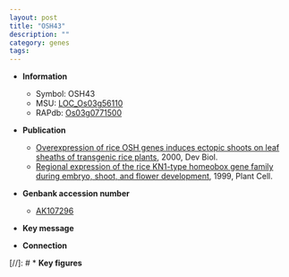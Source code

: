 ```yaml
---
layout: post
title: "OSH43"
description: ""
category: genes
tags: 
---
```


* **Information**  
    + Symbol: OSH43  
    + MSU: [LOC_Os03g56110](http://rice.plantbiology.msu.edu/cgi-bin/ORF_infopage.cgi?orf=LOC_Os03g56110)  
    + RAPdb: [Os03g0771500](http://rapdb.dna.affrc.go.jp/viewer/gbrowse_details/irgsp1?name=Os03g0771500)  

* **Publication**  
    + [Overexpression of rice OSH genes induces ectopic shoots on leaf sheaths of transgenic rice plants](http://www.ncbi.nlm.nih.gov/pubmed?term=Overexpression+of+rice+OSH+genes+induces+ectopic+shoots+on+leaf+sheaths+of+transgenic+rice+plants%5BTitle%5D), 2000, Dev Biol.
    + [Regional expression of the rice KN1-type homeobox gene family during embryo, shoot, and flower development](http://www.ncbi.nlm.nih.gov/pubmed?term=Regional+expression+of+the+rice+KN1-type+homeobox+gene+family+during+embryo,+shoot,+and+flower+development%5BTitle%5D), 1999, Plant Cell.

* **Genbank accession number**  
    + [AK107296](http://www.ncbi.nlm.nih.gov/nuccore/AK107296)

* **Key message**  

* **Connection**  

[//]: # * **Key figures**  


